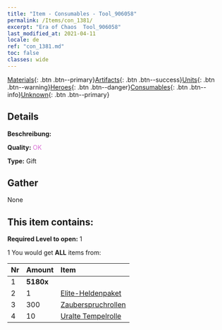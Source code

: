 ```yaml
---
title: "Item - Consumables - Tool_906058"
permalink: /Items/con_1381/
excerpt: "Era of Chaos  Tool_906058"
last_modified_at: 2021-04-11
locale: de
ref: "con_1381.md"
toc: false
classes: wide
---
```

 [Materials](/de/Items/){: .btn .btn--primary}[Artifacts](/de/Items/Artifacts/){: .btn .btn--success}[Units](/de/Items/Units/){: .btn .btn--warning}[Heroes](/de/Items/Heroes/){: .btn .btn--danger}[Consumables](/de/Items/Consumables/){: .btn .btn--info}[Unknown](/de/Items/Unknown/){: .btn .btn--primary}

## Details
 **Beschreibung:** 

 **Quality:** <span style="color: #DA70D6">OK</span>

 **Type:** Gift

## Gather

  None

## This item contains:

 **Required Level to open:** 1

 1 You would get **ALL** items  from:

  | Nr | Amount |     Item    |
  |:---|:-------|:------------|
  | 1 |  **5180x** | <i class="fas fa-gem"/> |  | 
  | 2 | 1 | [Elite-Heldenpaket](/de/Items/con_1372/) | 
  | 3 | 300 | [Zauberspruchrollen](/de/Items/con_694/) | 
  | 4 | 10 | [Uralte Tempelrolle](/de/Items/con_697/) | 
